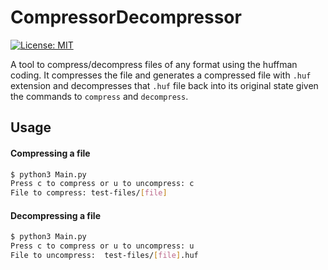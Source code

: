 # CompressorDecompressor
[![License: MIT](https://img.shields.io/badge/Python-3-green.svg)]()

A tool to compress/decompress files of any format using the huffman coding.
It compresses the file and generates a compressed file with ```.huf``` extension and decompresses 
that ```.huf``` file back into its original state given the commands to `compress` and `decompress`. 

## Usage
#### Compressing a file
```bash
$ python3 Main.py
Press c to compress or u to uncompress: c
File to compress: test-files/[file]
```
#### Decompressing a file
```bash 
$ python3 Main.py
Press c to compress or u to uncompress: u
File to uncompress:  test-files/[file].huf
```

